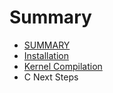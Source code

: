 # Summary

* [SUMMARY](Summary.md)
* [Installation](Installation.md)
* [Kernel Compilation](KernelCompilation.md)
* C Next Steps

